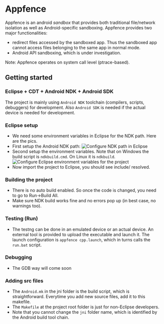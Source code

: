 Appfence
========
Appfence is an android *sandbox* that provides both traditional file/network isolation as well as Android-specific sandboxing. Appfence provides two major functionalities:
* redirect files accessed by the sandboxed app. Thus the sandboxed app cannot access files belonging to the same app in normal mode.
* Android API sandboxing, which is under investigation.

Note: Appfence operates on system call level (ptrace-based).

## Getting started

### Eclipse + CDT + Android NDK + Android SDK
The project is mainly using `Android NDK` toolchain (compilers, scripts, debuggers) for development. Also `Android SDK` is needed if the actual device is needed for development.

### Eclipse setup
* We need some environment variables in Eclipse for the NDK path. Here are the pics.
* First setup the Android NDK path:
![][ndk_path]
* Second setup the environment variables. Note that on Windows the build script is `ndkbuild.cmd`. On Linux it is `ndkbuild`.
![][eclipse_env]
* Now import the project to Eclipse, you should see include/ resolved.

[ndk_path]: doc/ndk_path.png "Configure NDK path in Eclipse"
[eclipse_env]: doc/eclipse_env.png "Configure Eclipse environment variables for the project"

### Building the project
* There is no auto build enabled. So once the code is changed, you need to go to Run->Build All.
* Make sure NDK build works fine and no errors pop up (in best case, no warnings too).

### Testing (Run)
* The testng can be done in an emulated device or an actual device. An external tool is provided to upload the executable and launch it. The launch configuration is `appfence cpp.launch`, which in turns calls the `run.bat` script.

### Debugging
* The GDB way will come soon

### Adding src files
* The `Android.mk` in the jni folder is the build script, which is straightforward. Everytime you add new source files, add it to this makefile.
* The `Makefile` at the project root folder is just for non-Eclipse developers.
* Note that you cannot change the `jni` folder name, which is identified by the Android build tool chain.
